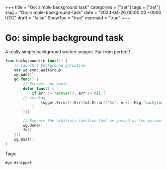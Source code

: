+++
title = "Go: simple background task"
categories = ["zet"]
tags = ["zet"]
slug = "Go:-simple-background-task"
date = "2023-04-26 00:00:00 +0000 UTC"
draft = "false"
ShowToc = "true"
mermaid = "true"
+++

# Go: simple background task

A really simple background worker snippet. Far from perfect!

```go
func background(fn func()) {
	// Launch a background goroutine.
	var wg sync.WaitGroup
	wg.Add(1)
	go func() {
		// Recover any panic.
		defer func() {
			if err := recover(); err != nil {
        // zerolog
				logger.Error().Err(fmt.Errorf("%s", err)).Msg("background-task")
			}
		}()

		// Execute the arbitrary function that we passed as the parameter.
		wg.Done()
		fn()
	}()
	wg.Wait()
}
```

Tags:

    #go #snippet
